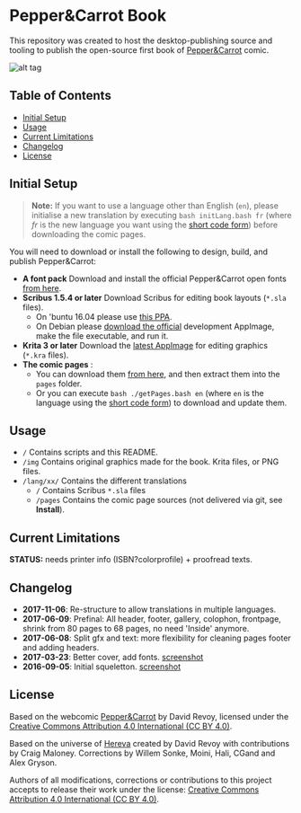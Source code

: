 # Pepper&Carrot Book

This repository was created to host the desktop-publishing source and tooling to publish the open-source first book of [Pepper&Carrot](https://www.peppercarrot.com) comic.

![alt tag](https://www.peppercarrot.com/extras/forum/2017-03-23_screenshot_182109_net.jpg "Book")

<!-- START doctoc generated TOC please keep comment here to allow auto update -->
<!-- DON'T EDIT THIS SECTION, INSTEAD RE-RUN doctoc TO UPDATE -->
## Table of Contents

- [Initial Setup](#initial-setup)
- [Usage](#usage)
- [Current Limitations](#current-limitations)
- [Changelog](#changelog)
- [License](#license)

<!-- END doctoc generated TOC please keep comment here to allow auto update -->

## Initial Setup

> **Note:** If you want to use a language other than English (`en`), please initialise a new translation by executing `bash initLang.bash fr` (where *fr* is the new language you want using the [short code form](https://en.wikipedia.org/wiki/List_of_ISO_639-2_codes)) before downloading the comic pages.

You will need to download or install the following to design, build, and publish Pepper&Carrot:
- **A font pack** Download and install the official Pepper&Carrot open fonts [from here](https://framagit.org/peppercarrot/fonts#peppercarrot-fonts).
- **Scribus 1.5.4 or later** Download Scribus for editing book layouts (`*.sla` files).
  - On 'buntu 16.04 please use [this PPA](https://launchpad.net/~scribus/+archive/ubuntu/ppa).
  - On Debian please [download the official](https://www.scribus.net/downloads/unstable-branch/) development AppImage, make the file executable, and run it.
- **Krita 3 or later** Download the [latest AppImage](https://krita.org/en/download/krita-desktop/) for editing graphics (`*.kra` files).
- **The comic pages** :
	* You can download them [from here](https://www.peppercarrot.com/en/static6/sources&page=download), and then extract them into the `pages` folder.
	* Or you can execute ```bash ./getPages.bash en``` (where `en` is the language using the [short code form](https://en.wikipedia.org/wiki/List_of_ISO_639-2_codes)) to download and update them.

## Usage

* ```/``` Contains scripts and this README.
* ```/img``` Contains original graphics made for the book. Krita files, or PNG files.
* ```/lang/xx/``` Contains the different translations
	* ```/``` Contains Scribus ```*.sla``` files
	* ```/pages``` Contains the comic page sources (not delivered via git, see **Install**).

## Current Limitations

**STATUS:** needs printer info (ISBN?colorprofile) + proofread texts.

## Changelog

* **2017-11-06**: Re-structure to allow translations in multiple languages.
* **2017-06-09**: Prefinal: All header, footer, gallery, colophon, frontpage, shrink from 80 pages to 68 pages, no need 'Inside' anymore.
* **2017-06-08**: Split gfx and text: more flexibility for cleaning pages footer and adding headers.
* **2017-03-23**: Better cover, add fonts. [screenshot](https://www.peppercarrot.com/extras/forum/2017-03-23_screenshot_182109_net.jpg)
* **2016-09-05**: Initial squeletton. [screenshot](https://www.peppercarrot.com/extras/forum/2016-09-05_desktop-publishing_scribus-step1.jpg)

## License

Based on the webcomic [Pepper&Carrot](https://www.peppercarrot.com) by David Revoy,
licensed under the [Creative Commons Attribution 4.0 International (CC BY 4.0)](https://creativecommons.org/licenses/by/4.0/).

Based on the universe of [Hereva](https://www.peppercarrot.com/static8/wiki) created by David Revoy with contributions by Craig Maloney. Corrections by Willem Sonke, Moini, Hali, CGand and Alex Gryson.

Authors of all modifications, corrections or contributions to this project accepts to release their work under the license: [Creative Commons Attribution 4.0 International (CC BY 4.0)](https://creativecommons.org/licenses/by/4.0/).
